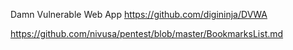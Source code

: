 
Damn Vulnerable Web App
https://github.com/digininja/DVWA

https://github.com/nivusa/pentest/blob/master/BookmarksList.md

